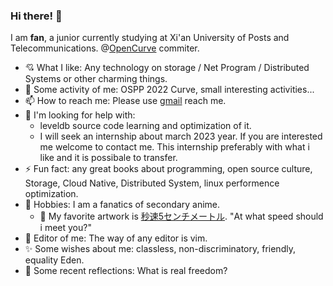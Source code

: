 ### Hi there! 👋

<!--
**fansehep/fansehep** is a ✨ _special_ ✨ repository because its `README.md` (this file) appears on your GitHub profile.

Here are some ideas to get you started:

- 🔭 I’m currently working on ...
- 🌱 I’m currently learning ...
- 👯 I’m looking to collaborate on ...
- 🤔 I’m looking for help with ...
- 💬 Ask me about ...
- 📫 How to reach me: ...
- 😄 Pronouns: ...
- ⚡ Fun fact: ...
-->

I am **fan**, a junior currently studying at Xi'an University of Posts and Telecommunications. @[OpenCurve](https://github.com/opencurve/curve) commiter.

- 💘 What I like: Any technology on storage / Net Program / Distributed Systems or other charming things.
- 🤿 Some activity of me: OSPP 2022 Curve,  small interesting activities...
- 📫 How to reach me: Please use [gmail](yfan3763@gmail.com) reach me.
- 🤔 I'm looking for help with: 
  - leveldb source code learning and optimization of it.
  - I will seek an internship about march 2023 year. If you are interested me welcome to contact me. This internship preferably with what i like and it is possibale to transfer.
- ⚡ Fun fact: any great books about programming, open source culture, Storage, Cloud Native, Distributed System, linux performence optimization.
- 💌 Hobbies: I am a fanatics of secondary anime.
  - 🌸 My favorite artwork is [秒速5センチメートル](https://zh.wikipedia.org/zh-sg/%E7%A7%92%E9%80%9F5%E5%85%AC%E5%88%86). "At what speed should i meet you?"
- 🤯️ Editor of me: The way of any editor is vim.
- ✨ Some wishes about me: classless, non-discriminatory, friendly, equality Eden.
- 🗻 Some recent reflections: What is real freedom?
